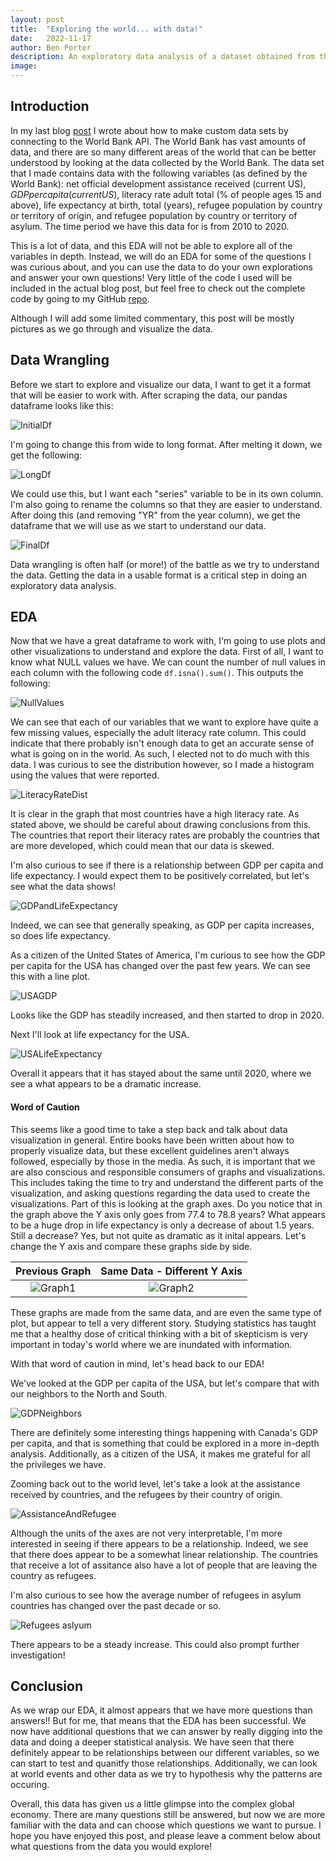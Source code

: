 ```yaml
---
layout: post
title:  "Exploring the world... with data!"
date:   2022-11-17
author: Ben Porter
description: An exploratory data analysis of a dataset obtained from the World Bank
image: 
---
```


## Introduction

In my last blog [post](https://benp33.github.io/stat386-projects/2022/10/21/my-project-2.html) I wrote about how to make custom data sets by connecting to the World Bank API. The World Bank has vast amounts of data, and there are so many different areas of the world that can be better understood by looking at the data collected by the World Bank. The data set that I made contains data with the following variables (as defined by the World Bank): net official development assistance received (current US$), GDP per capita (current US$), literacy rate adult total (% of people ages 15 and above), life expectancy at birth, total (years), refugee population by country or territory of origin, and refugee population by country or territory of asylum. The time period we have this data for is from 2010 to 2020.

This is a lot of data, and this EDA will not be able to explore all of the variables in depth. Instead, we will do an EDA for some of the questions I was curious about, and you can use the data to do your own explorations and answer your own questions! Very little of the code I used will be included in the actual blog post, but feel free to check out the complete code by going to my GitHub [repo](https://github.com/BenP33/World-Bank-Data-EDA). 

Although I will add some limited commentary, this post will be mostly pictures as we go through and visualize the data. 

## Data Wrangling

Before we start to explore and visualize our data, I want to get it a format that will be easier to work with. After scraping the data, our pandas dataframe looks like this: 

![InitialDf](https://github.com/BenP33/stat386-projects/raw/main/assets/images/FirstDfScreenshot.png)

I'm going to change this from wide to long format. After melting it down, we get the following:

![LongDf](https://github.com/BenP33/stat386-projects/raw/main/assets/images/LongDfScreenshot2.png)

We could use this, but I want each "series" variable to be in its own column. I'm also going to rename the columns so that they are easier to understand. After doing this (and removing "YR" from the year column), we get the dataframe that we will use as we start to understand our data. 

![FinalDf](https://github.com/BenP33/stat386-projects/raw/main/assets/images/FinalDf3.png)

Data wrangling is often half (or more!) of the battle as we try to understand the data. Getting the data in a usable format is a critical step in doing an exploratory data analysis. 

## EDA

Now that we have a great dataframe to work with, I'm going to use plots and other visualizations to understand and explore the data. First of all, I want to know what NULL values we have. We can count the number of null values in each column with the following code `df.isna().sum()`. This outputs the following:

![NullValues](https://github.com/BenP33/stat386-projects/raw/main/assets/images/MissingValues4.png)

We can see that each of our variables that we want to explore have quite a few missing values, especially the adult literacy rate column. This could indicate that there probably isn't enough data to get an accurate sense of what is going on in the world. As such, I elected not to do much with this data. I was curious to see the distribution however, so I made a histogram using the values that were reported.

![LiteracyRateDist](https://github.com/BenP33/stat386-projects/raw/main/assets/images/Blog3WorldLitCorrected.png)

It is clear in the graph that most countries have a high literacy rate. As stated above, we should be careful about drawing conclusions from this. The countries that report their literacy rates are probably the countries that are more developed, which could mean that our data is skewed. 

I'm also curious to see if there is a relationship between GDP per capita and life expectancy. I would expect them to be positively correlated, but let's see what the data shows!

![GDPandLifeExpectancy](https://github.com/BenP33/stat386-projects/raw/main/assets/images/Blog3GDPandLifeExpectancy.png)

Indeed, we can see that generally speaking, as GDP per capita increases, so does life expectancy.

As a citizen of the United States of America, I'm curious to see how the GDP per capita for the USA has changed over the past few years. We can see this with a line plot. 

![USAGDP](https://github.com/BenP33/stat386-projects/raw/main/assets/images/Blog3USA_GDP.png)

Looks like the GDP has steadily increased, and then started to drop in 2020.

Next I'll look at life expectancy for the USA. 

![USALifeExpectancy](https://github.com/BenP33/stat386-projects/raw/main/assets/images/Blog3LifeExpectancy.png)

Overall it appears that it has stayed about the same until 2020, where we see a what appears to be a dramatic increase.

#### Word of Caution

This seems like a good time to take a step back and talk about data visualization in general. Entire books have been written about how to properly visualize data, but these excellent guidelines aren't always followed, especially by those in the media. As such, it is important that we are also conscious and responsible consumers of graphs and visualizations. This includes taking the time to try and understand the different parts of the visualization, and asking questions regarding the data used to create the visualizations. Part of this is looking at the graph axes. Do you notice that in the graph above the Y axis only goes from 77.4 to 78.8 years? What appears to be a huge drop in life expectancy is only a decrease of about 1.5 years. Still a decrease? Yes, but not quite as dramatic as it inital appears. Let's change the Y axis and compare these graphs side by side. 

Previous Graph           |  Same Data - Different Y Axis
:-------------------------:|:-------------------------:
![Graph1](https://github.com/BenP33/stat386-projects/raw/main/assets/images/Blog3LifeExpectancy.png)  |  ![Graph2](https://github.com/BenP33/stat386-projects/raw/main/assets/images/Blog3LifeExpectancy2.png)

These graphs are made from the same data, and are even the same type of plot, but appear to tell a very different story. Studying statistics has taught me that a healthy dose of critical thinking with a bit of skepticism is very important in today's world where we are inundated with information. 

With that word of caution in mind, let's head back to our EDA!

We've looked at the GDP per capita of the USA, but let's compare that with our neighbors to the North and South.

![GDPNeighbors](https://github.com/BenP33/stat386-projects/raw/main/assets/images/Blog3GDP_Neighbors.png)

There are definitely some interesting things happening with Canada's GDP per capita, and that is something that could be explored in a more in-depth analysis. Additionally, as a citizen of the USA, it makes me grateful for all the privileges we have. 

Zooming back out to the world level, let's take a look at the assistance received by countries, and the refugees by their country of origin. 

![AssistanceAndRefugee](https://github.com/BenP33/stat386-projects/raw/main/assets/images/Blog3AssistanceReceived.png)

Although the units of the axes are not very interpretable, I'm more interested in seeing if there appears to be a relationship. Indeed, we see that there does appear to be a somewhat linear relationship. The countries that receive a lot of assitance also have a lot of people that are leaving the country as refugees. 

I'm also curious to see how the average number of refugees in asylum countries has changed over the past decade or so. 

![Refugees aslyum](https://github.com/BenP33/stat386-projects/raw/main/assets/images/Blog3RefugeesinAsylum.png)

There appears to be a steady increase. This could also prompt further investigation!

## Conclusion

As we wrap our EDA, it almost appears that we have more questions than answers!! But for me, that means that the EDA has been successful. We now have additional questions that we can answer by really digging into the data and doing a deeper statistical analysis. We have seen that there definitely appear to be relationships between our different variables, so we can start to test and quanitfy those relationships. Additionally, we can look at world events and other data as we try to hypothesis why the patterns are occuring. 

Overall, this data has given us a little glimpse into the complex global economy. There are many questions still be answered, but now we are more familiar with the data and can choose which questions we want to pursue. I hope you have enjoyed this post, and please leave a comment below about what questions from the data you would explore!


